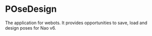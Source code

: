# POseDesign
The application for webots. It provides opportunities to save, load and design poses for Nao v6.
